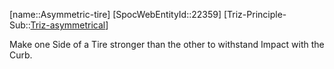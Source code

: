 ﻿---
type: TrizExample
aliases:
- Asymmetric-tire
license: CC BY-SA 4.0
copyright: https://github.com/SpocWeb
IsDeleted: false
IsReadOnly: false
Confidential: public
tags: 
- Triz/Principle/Example
---
[name::Asymmetric-tire]
[SpocWebEntityId::22359]
[Triz-Principle-Sub::[Triz-asymmetrical](tech/Triz/Sub/Triz-asymmetrical.md)]

Make one Side of a Tire stronger than the other to withstand Impact with the Curb.